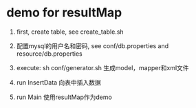 # demo for resultMap

1. first, create table, see create_table.sh  


2. 配置mysql的用户名和密码, see conf/db.properties and resource/db.properties  


3. execute: sh conf/generator.sh 生成model，mapper和xml文件   
 

4. run InsertData  向表中插入数据  


5. run Main  使用resultMap作为demo  
